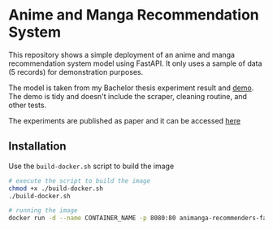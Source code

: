# Anime and Manga Recommendation System

This repository shows a simple deployment of an anime and manga recommendation system model using FastAPI. It only uses a sample of data (5 records) for demonstration purposes.

The model is taken from my Bachelor thesis experiment result and [demo](./Demo_CDRS.ipynb). The demo is tidy and doesn't include the scraper, cleaning routine, and other tests.

The experiments are published as paper and it can be accessed [here](https://ieeexplore.ieee.org/abstract/document/9946560)

## Installation

Use the `build-docker.sh` script to build the image

```bash
# execute the script to build the image
chmod +x ./build-docker.sh
./build-docker.sh

# running the image
docker run -d --name CONTAINER_NAME -p 8080:80 animanga-recommenders-fastapi:latest
```

